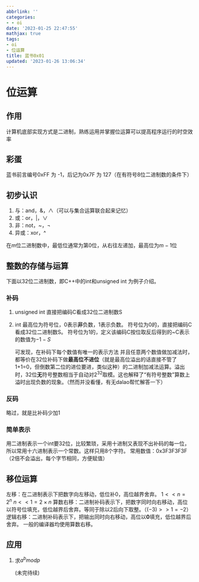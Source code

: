 ```yaml
---
abbrlink: ''
categories:
- - oi
date: '2023-01-25 22:47:55'
mathjax: true
tags:
- oi
- 位运算
title: 蓝书0x01
updated: '2023-01-26 13:06:34'
---
```

# 位运算

## 作用

计算机底部实现方式是二进制，熟练运用并掌握位运算可以提高程序运行的时空效率

## 彩蛋

蓝书前言编号0xFF 为 -1，后记为0x7F 为 127（在有符号8位二进制数的条件下）

## 初步认识

1. 与：and，&，∧（可以与集合运算联合起来记忆）
2. 或：or，|，∨
3. 非：not，~，¬
4. 异或：xor，^

在$m$位二进制数中，最低位通常为第$0$位，从右往左递加，最高位为$m-1$位

## 整数的存储与运算

下面以32位二进制数，即C++中的int和unsigned int 为例子介绍。

### 补码

1. unsigned int
   直接把编码C看成32位二进制数S
2. int
   最高位为符号位，0表示**非**负数，1表示负数。
   符号位为0的，直接把编码C看成32位二进制数S。
   符号位为1的，定义该编码C按位取反后得到的~C表示的数值为$-1-S$

   可发现，在补码下每个数值有唯一的表示方法 并且任意两个数值做加减法时，都等价在32位补码下做**最高位不进位**（就是最高位溢出的话直接不管了1+1=0，但倒数第二位的进位要进，类似这种）的二进制加减法运算。溢出时，32位**无**符号整数相当于自动对$2^{32}$取模。这也解释了“有符号整数”算数上溢时出现负数的现象。（然而并没看懂，有无dalao帮忙解答一下）

### 反码

略过，就是比补码少加1

### 简单表示

用二进制表示一个int要32位，比较繁琐，采用十进制又表现不出补码的每一位，所以常用十六进制表示一个常数。这样只用8个字符。
常用数值：0x3F3F3F3F （2倍不会溢出，每个字节相同，方便赋值）

## 移位运算

左移：在二进制表示下把数字向左移动，低位补0，高位越界舍弃。
$1 << n = 2^n$
$n << 1 = 2 \times n$
算数右移：二进制补码表示下，把数字同时向右移动，高位以符号位填充，低位越界后舍弃。等同于除以2后向下取整。（$(-3)>>1=-2$）
逻辑右移：二进制补码表示下，把输出同时向右移动，高位以**0**填充，低位越界后舍弃。
一般的编译器均使用算数右移。

## 应用

1. 求$a^b mod p$

   (未完待续)
